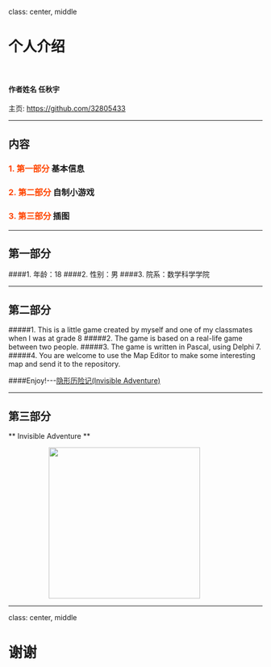 class: center, middle

# 个人介绍

&nbsp;
&nbsp;

#### 作者姓名 任秋宇

主页: https://github.com/32805433

---

## 内容

### <font color="orangered">1. 第一部分</font> 基本信息

### <font color="orangered">2. 第二部分</font> 自制小游戏

### <font color="orangered">3. 第三部分</font> 插图

---

## 第一部分

####1. 年龄：18
####2. 性别：男
####3. 院系：数学科学学院

---

## 第二部分


#####1. This is a little game created by myself and one of my classmates when I was at grade 8
#####2. The game is based on a real-life game between two people.
#####3. The game is written in Pascal, using Delphi 7.
#####4. You are welcome to use the Map Editor to make some interesting map and send it to the repository.

####Enjoy!---[隐形历险记(Invisible Adventure)](https://github.com/32805433/Invisible_Adventure)

---

## 第三部分

** Invisible Adventure **

<img src="https://github.com/32805433/Invisible_Adventure/blob/master/V1.0/icon/s0.jpg?raw=true" width=300 style="margin: 0px 80px">

---


class: center, middle

# 谢谢
